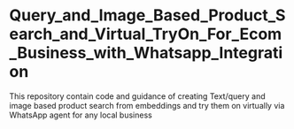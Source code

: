 # Query_and_Image_Based_Product_Search_and_Virtual_TryOn_For_Ecom_Business_with_Whatsapp_Integration
This repository contain code and guidance of creating Text/query and image based product search from embeddings and try them on virtually via WhatsApp agent for any local business 
